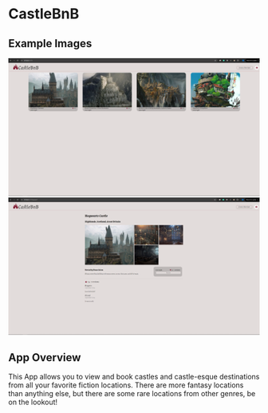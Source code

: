 # CastleBnB

## Example Images

![castle-bnb-homepage]
![castle-bnb-spot-details]

[castle-bnb-homepage]: ./1.PNG
[castle-bnb-spot-details]: ./2.PNG

## App Overview

This App allows you to view and book castles and castle-esque destinations from all your favorite fiction locations. There are more fantasy locations than anything else, but there are some rare locations from other genres, be on the lookout!

